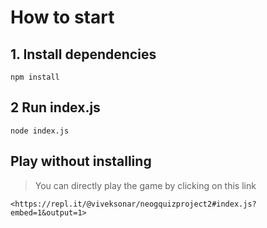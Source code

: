 # How to start

## 1. Install dependencies

    npm install

## 2 Run index.js

    node index.js
## Play without installing
> You can directly play the game by clicking on this link

    <https://repl.it/@viveksonar/neogquizproject2#index.js?​embed=1&output=1>